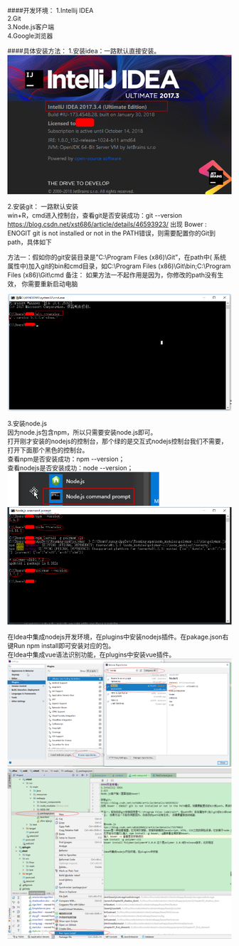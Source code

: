 ####开发环境：
1.Intellij IDEA  
2.Git  
3.Node.js客户端  
4.Google浏览器


####具体安装方法：
1.安装idea：一路默认直接安装。  
![Image text](image/idea-installation.png)

2.安装git： 一路默认安装  
win+R，cmd进入控制台，查看git是否安装成功：git --version 
https://blog.csdn.net/xst686/article/details/46593923/
出现 Bower : ENOGIT git is not installed or not in the PATH错误，则需要配置你的Git到path，具体如下

方法一：假如你的git安装目录是”C:\Program Files (x86)\Git”，在path中( 系统属性中)加入git的bin和cmd目录，如C:\Program Files (x86)\Git\bin;C:\Program Files (x86)\Git\cmd
备注： 如果方法一不起作用是因为，你修改的path没有生效， 你需要重新启动电脑  

![Image text](image/git-installation.png)


3.安装node.js  
因为node.js包含npm，所以只需要安装node.js即可。  
打开刚才安装的nodejs的控制台，那个绿的是交互式nodejs控制台我们不需要，打开下面那个黑色的控制台。  
查看npm是否安装成功：npm --version；  
查看nodejs是否安装成功：node --version；  
![Image text](image/nodejs-command-1.png)  
![Image text](image/nodejs-command-2.png)


在Idea中集成nodejs开发环境，在plugins中安装nodejs插件。在pakage.json右键Run npm install即可安装对应的包。  
在Idea中集成vue语法识别功能，在plugins中安装vue插件。  
![Image text](image/idea-plugin-nodejs-1.png)  
![Image text](image/idea-plugin-nodejs-2.png)